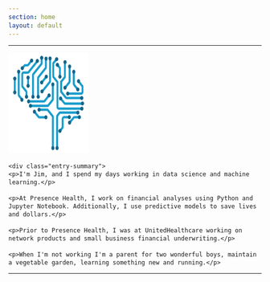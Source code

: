 ```yaml
---
section: home
layout: default
---
```


<div class="hfeed">
  <hr />
  <div class="hentry post no-border">
    <img src="/images/contents/NN.png" alt="James Sheldon" class="archive-thumbnail home-thumbnail" width="160" height="200" />
    
    <div class="entry-summary">
    <p>I'm Jim, and I spend my days working in data science and machine learning.</p>
    
    <p>At Presence Health, I work on financial analyses using Python and Jupyter Notebook. Additionally, I use predictive models to save lives and dollars.</p>
    
    <p>Prior to Presence Health, I was at UnitedHealthcare working on network products and small business financial underwriting.</p>
    
    <p>When I'm not working I'm a parent for two wonderful boys, maintain a vegetable garden, learning something new and running.</p>
   </div>
  <hr />
 </div>
</div>